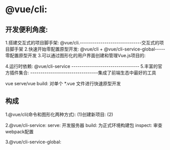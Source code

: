 # @vue/cli:
## 开发便利角度:
1.搭建交互式的项目脚手架: @vue/cli.------------------------------交互式的项目脚手架
2.快速开始零配置原型开发: @vue/cli + @vue/cli-service-global-----零配置原型开发
3.可以通过图形化的用户界面创建和管理Vue.js项目的:

4.运行时依赖: @vue/cli-service ---------------------------------
5.丰富的官方插件集合:           ---------------------------------集成了前端生态中最好的工具


vue serve/vue build: 对单个 *.vue 文件进行快速原型开发

## 构成
1.@vue/cli(命令和图形化两种方式):
 (1)创建新项目:
 (2)
 
2.@vue/cli-service:
    serve: 开发服务器
    build: 为正式环境构建包
    inspect: 审查webpack配置
    
3.@vue/cli-service-global:
